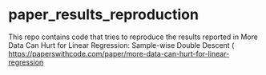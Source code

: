 # paper_results_reproduction
This repo contains code that tries to reproduce the results reported in More Data Can Hurt for Linear Regression: Sample-wise Double Descent (
https://paperswithcode.com/paper/more-data-can-hurt-for-linear-regression
